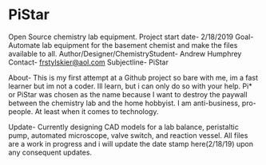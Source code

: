 # PiStar
Open Source chemistry lab equipment.
Project start date- 2/18/2019
Goal- Automate lab equipment for the basement chemist and make the files available to all.
Author/Designer/ChemistryStudent- Andrew Humphrey
Contact- frstylskier@aol.com    Subjectline- PiStar

About- This is my first attempt at a Github project so bare with me, im a fast learner but im not a coder. Ill learn, but i can only do so with your help. Pi* or PiStar was chosen as the name because I want to destroy the paywall between the chemistry lab and the home hobbyist. I am anti-business, pro-people. At least when it comes to technology.

Update- Currently designing CAD models for a lab balance, peristaltic pump, automated microscope, valve switch, and reaction vessel. All files are a work in progress and i will update the date stamp here(2/18/19) upon any consequent updates.
